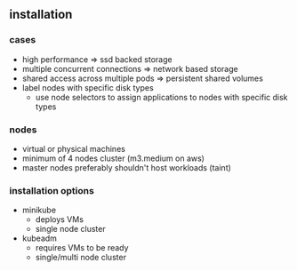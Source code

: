 ## installation

### cases
* high performance => ssd backed storage
* multiple concurrent connections => network based storage
* shared access across multiple pods => persistent shared volumes
* label nodes with specific disk types
  * use node selectors to assign applications to nodes with specific disk types

### nodes
* virtual or physical machines
* minimum of 4 nodes cluster (m3.medium on aws)
* master nodes preferably shouldn't host workloads (taint)

### installation options
* minikube
  * deploys VMs
  * single node cluster
* kubeadm
  * requires VMs to be ready
  * single/multi node cluster
  
